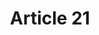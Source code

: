 ---
title: "Article 21"
draft: false
exceptions:
- info53g
memberstates:
- DK
score: 3
compensation:
- 
remarks: |
 


link: ""
---